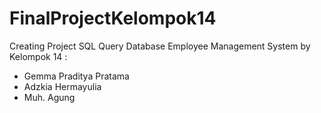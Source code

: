 # FinalProjectKelompok14

Creating Project SQL Query Database Employee Management System by Kelompok 14 :

- Gemma Praditya Pratama
- Adzkia Hermayulia
- Muh. Agung
